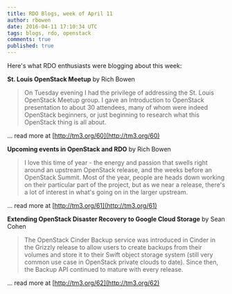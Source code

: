 ```yaml
---
title: RDO Blogs, week of April 11
author: rbowen
date: 2016-04-11 17:10:34 UTC
tags: blogs, rdo, openstack
comments: true
published: true
---
```


Here's what RDO enthusiasts were blogging about this week:

**St. Louis OpenStack Meetup** by Rich Bowen

> On Tuesday evening I had the privilege of addressing the St. Louis OpenStack Meetup group. I gave an Introduction to OpenStack presentation to about 30 attendees, many of whom were indeed OpenStack beginners, or just beginning to research what this OpenStack thing is all about.

... read more at [http://tm3.org/60](http://tm3.org/60)

**Upcoming events in OpenStack and RDO** by Rich Bowen

> I love this time of year - the energy and passion that swells right around an upstream OpenStack release, and the weeks before an OpenStack Summit. Most of the year, people are heads down working on their particular part of the project, but as we near a release, there's a lot of interest in what's going on in the larger upstream.

... read more at [http://tm3.org/61](http://tm3.org/61)

**Extending OpenStack Disaster Recovery to Google Cloud Storage** by Sean Cohen

> The OpenStack Cinder Backup service was introduced in Cinder in the Grizzly release to allow users to create backups from their volumes and store it to their Swift object storage system (still very common use case in OpenStack private clouds to date). Since then, the Backup API continued to mature with every release.

... read more at [http://tm3.org/62](http://tm3.org/62)


